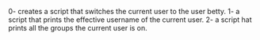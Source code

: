 0- creates a script that switches the current user to the user betty.
1- a script that prints the effective username of the current user. 
2- a script hat prints all the groups the current user is on.
